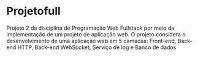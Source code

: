 # Projetofull
Projeto 2 da disciplina de Programação Web Fullstack por meio da implementação de um projeto de aplicação web. O projeto considera o desenvolvimento de uma aplicação web em 5 camadas: Front-end, Back-end HTTP, Back-end WebSocket, Serviço de log e Banco de dados
